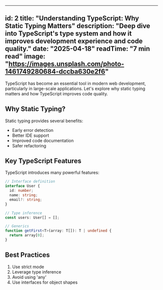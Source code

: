 
---
id: 2
title: "Understanding TypeScript: Why Static Typing Matters"
description: "Deep dive into TypeScript's type system and how it improves development experience and code quality."
date: "2025-04-18"
readTime: "7 min read"
image: "https://images.unsplash.com/photo-1461749280684-dccba630e2f6"
---

TypeScript has become an essential tool in modern web development, particularly in large-scale applications. Let's explore why static typing matters and how TypeScript improves code quality.

## Why Static Typing?

Static typing provides several benefits:
- Early error detection
- Better IDE support
- Improved code documentation
- Safer refactoring

## Key TypeScript Features

TypeScript introduces many powerful features:

```typescript
// Interface definition
interface User {
  id: number;
  name: string;
  email?: string;
}

// Type inference
const users: User[] = [];

// Generics
function getFirst<T>(array: T[]): T | undefined {
  return array[0];
}
```

## Best Practices

1. Use strict mode
2. Leverage type inference
3. Avoid using 'any'
4. Use interfaces for object shapes
